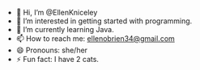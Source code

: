 - 👋 Hi, I’m @EllenKniceley
- 👀 I’m interested in getting started with programming.
- 🌱 I’m currently learning Java.
- 📫 How to reach me: ellenobrien34@gmail.com
- 😄 Pronouns: she/her
- ⚡ Fun fact: I have 2 cats.

<!---
EllenKniceley/EllenKniceley is a ✨ special ✨ repository because its `README.md` (this file) appears on your GitHub profile.
You can click the Preview link to take a look at your changes.
--->
